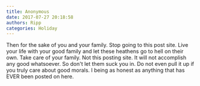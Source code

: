 ```yaml
---
title: Anonymous
date: 2017-07-27 20:18:58
authors: Ripp
categories: Holiday
---
```


 Then for the sake of you and your family. Stop going to this post site. Live your life with your good family and let these heathens go to hell on their own. Take care of your family. Not this posting site. It will not accomplish any good whatsoever. So don't let them suck you in. Do not even pull it up if you truly care about good morals. I being as honest as anything that has EVER been posted on here.
